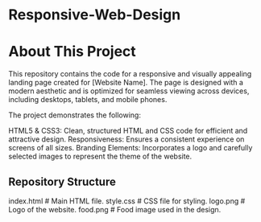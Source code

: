 # Responsive-Web-Design

# About This Project
This repository contains the code for a responsive and visually appealing landing page created for [Website Name]. The page is designed with a modern aesthetic and is optimized for seamless viewing across devices, including desktops, tablets, and mobile phones.

The project demonstrates the following:

HTML5 & CSS3: Clean, structured HTML and CSS code for efficient and attractive design.
Responsiveness: Ensures a consistent experience on screens of all sizes.
Branding Elements: Incorporates a logo and carefully selected images to represent the theme of the website.

## Repository Structure
index.html  # Main HTML file.
style.css # CSS file for styling.
logo.png # Logo of the website.
food.png # Food image used in the design.
